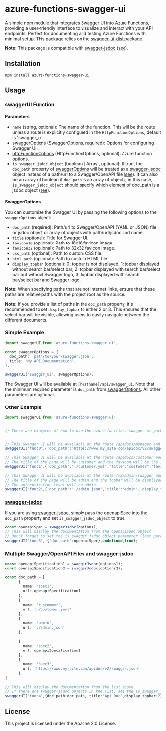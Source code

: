 # azure-functions-swagger-ui
A simple npm module that integrates Swagger UI into Azure Functions, providing a user-friendly interface to visualize and interact with your API endpoints. Perfect for documenting and testing Azure Functions with minimal setup. This package relies on the [swagger-ui-dist](https://www.npmjs.com/package/swagger-ui-dist) package.


**Note:** This package is compatible with [swagger-jsdoc](https://github.com/Surnet/swagger-jsdoc) ([see](#swagger-jsdoc)).
## Installation

```sh
npm install azure-functions-swagger-ui
```

## Usage

### swaggerUI Function

#### Parameters

- `name` (string, optional): The name of the function. This will be the route unless a route is explicitly configured in the `HttpFunctionOptions`, default is 'swagger_ui'.
- [swaggerOptions](#swaggeroptions) (SwaggerOptions, required): Options for configuring Swagger UI.
- [httpFunctionOptions](https://github.com/Azure/azure-functions-nodejs-library/blob/v4.x/types/http.d.ts#L16) (HttpFunctionOptions, optional): Azure function options.
- `is_swagger_jsdoc_object` (boolean | Array<boolean> , optional): If true, the `doc_path` property of [swaggerOptions](#swaggeroptions) will be treated as a [swagger-jsdoc](https://github.com/Surnet/swagger-jsdoc) object instead of a path/url to a Swagger/OpenAPI file ([see](#swagger-jsdoc)). It can also be an array of boolean if `doc_path` is an array of objects, in this case, `is_swagger_jsdoc_object` should specify which element of doc_path is a jsdoc object ([see](#multiple-swaggeropenapi-files-and-swagger-jsdoc)).

#### SwaggerOptions

You can customize the Swagger UI by passing the following options to the `swaggerOptions` object:

- `doc_path` (required): Path/url to Swagger/OpenAPI (YAML or JSON) file  or jsdoc object or  array of objects with path/url/jsdoc and name.
- `title` (optional): Title for Swagger UI.
- `favicon16` (optional): Path to 16x16 favicon image.
- `favicon32` (optional): Path to 32x32 favicon image.
- `css_path` (optional): Path to custom CSS file.
- `html_path` (optional): Path to custom HTML file.
- `display_topbar` (optional): 0: topbar is not displayed, 1: topbar displayed without search bar/select bar, 2: topbar displayed with search bar/select bar but without Swagger logo, 3: topbar displayed with search bar/select bar and Swagger logo. 

**Note:** When specifying paths that are not internet links, ensure that these paths are relative paths with the project root as the source.

**Note:** If you provide a list of paths in the `doc_path` property, it's recommended to set `display_topbar` to either 2 or 3. This ensures that the select bar will be visible, allowing users to easily navigate between the different documents.

### Simple Example

```typescript
import swaggerUI from 'azure-functions-swagger-ui';

const swaggerOptions = {
  doc_path: 'path/to/your/swagger.json',
  title: 'My API Documentation',
};

swaggerUI('swagger_ui', swaggerOptions);

```
The Swagger UI will be available at `[hostname]/api/swagger_ui`.
Note that the minimum required parameter is `doc_path` from [swaggerOptions](#swaggeroptions). All other parameters are optional.

### Other Example

```typescript
import swaggerUI from 'azure-functions-swagger-ui'


// These are examples of how to use the azure-functions-swagger-ui package


// This Swagger UI will be available at the route /apidocs/manager and will display the documentation from the swagger.json file located at https://www.my_site.com/apidoc/v2/swagger.json
swaggerUI('func0',{'doc_path':'https://www.my_site.com/apidoc/v2/swagger.json','title':"manager"},{route:'apidocs/manager'});

// This Swagger UI will be available at the route /apidocs/customer and will display the documentation from the customer.yml file located at the root of the function
// The title of the page will be customer and the favicon will be the images/customer16.png and images/customer32.png, the topbar will be displayed but not the search bar
swaggerUI('func1',{'doc_path':'./customer.yml','title':"customer",'favicon16':'images\\customer16.png','favicon32':'images\\customer32.png','display_topbar':1},{route:'apidocs/customer'});

// This Swagger UI will be available at the route /v2/admin/swagger and will display the documentation from the admin.yml file located at the root of the function
// The title of the page will be admin and the topbar will be displayed and the search bar too
// The authentication level will be admin
swaggerUI('func2',{'doc_path':'./admin.json','title':"admin",'display_topbar':2},{route:'v2/admin/swagger',authLevel:'admin'});


```

### [swagger-jsdoc](https://github.com/Surnet/swagger-jsdoc)
If you are using [swagger-jsdoc](https://github.com/Surnet/swagger-jsdoc), simply pass the openapiSpec into the `doc_path` property and set `is_swagger_jsdoc_object` to true.

```typescript
const openapiSpec = swaggerJsdoc(options);
// This will display the documentation from the openapiSpec object
// Don't forget to set the is_swagger_jsdoc_object parameter (last parameter) to true
swaggerUI('func3', {'doc_path':openapiSpec},undefined,true);
```

### Multiple Swagger/OpenAPI Files and [swagger-jsdoc](https://github.com/Surnet/swagger-jsdoc)
```typescript
const openapiSpecification1 = swaggerJsdoc(options1);
const openapiSpecification2 = swaggerJsdoc(options2);

const doc_path = [
      {
        name: 'spec1',
        url: openapiSpecification1
      },
      {
        name: 'custommer',
        url: './customer.yaml'
      },
      {
        name: 'admin',
        url: './admin.json'
      },

      {
        name: 'spec2',
        url: openapiSpecification2
      },
      {
        name: 'spec3',
        url: 'https://www.my_site.com/apidoc/v2/swagger.json'
      }
]

// This will display the documentation from the list above.
// If there are swagger-jsdoc objects in the list, set the is_swagger_jsdoc_object parameter to an array of booleans specifying which URLs are swagger-jsdoc objects.
swaggerUI('func4',{doc_path:doc_path, title:'Api Doc',display_topbar:2},undefined,[true,false,false,true,false]);
```



## License

This project is licensed under the Apache 2.0 License.
